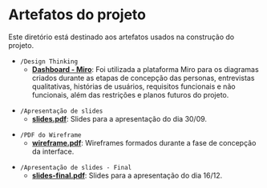 # Artefatos do projeto

Este diretório está destinado aos artefatos usados na construção do projeto. 

* `/Design Thinking`
	* **[Dashboard - Miro](https://miro.com/welcomeonboard/aXR1SU14eng3dlkyU3dFQVRrR1BVdDljdWhqWEpJaW00MjV3VFF1b1RsRklZNjVxUkdDYVJDRDJpOHRGNlhWR3wzMDc0NDU3MzYzNzMzNTQ1NDY0?invite_link_id=533961334020)**: Foi utilizada a plataforma Miro para os diagramas criados durante as etapas de concepção das personas, entrevistas qualitativas, histórias de usuários, requisitos funcionais e não funcionais, além das restrições e planos futuros do projeto.

>
* `/Apresentação de slides`
	* **[slides.pdf](TIAW.pdf)**: Slides para a apresentação do dia 30/09.

>

>
* `/PDF do Wireframe`
	* **[wireframe.pdf](Tiaw.pdf)**: Wireframes formados durante a fase de concepção da interface.

>
>
* `/Apresentação de slides - Final`
	* **[slides-final.pdf](TIAW-final.pdf)**: Slides para a apresentação do dia 16/12.

>
